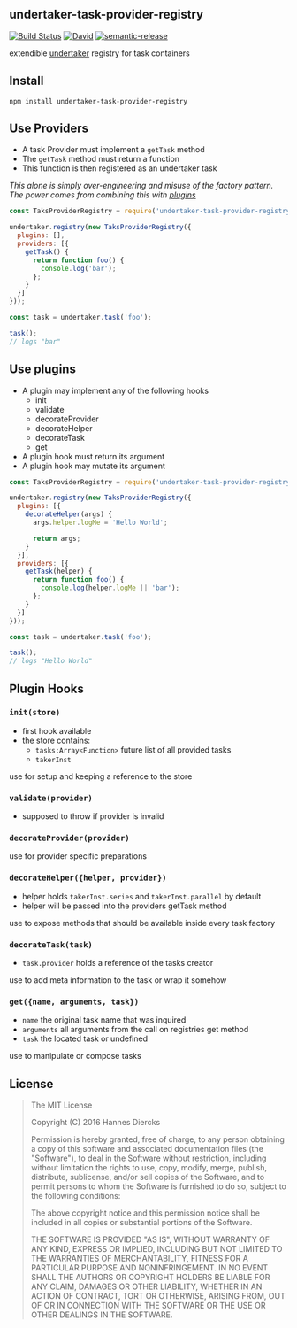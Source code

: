 undertaker-task-provider-registry
---------------------------------

[![Build Status](https://img.shields.io/travis/Xiphe/undertaker-task-provider-registry/master.svg?style=flat-square)](https://travis-ci.org/Xiphe/undertaker-task-provider-registry)
[![David](https://img.shields.io/david/Xiphe/undertaker-task-provider-registry.svg?style=flat-square)](https://david-dm.org/Xiphe/undertaker-task-provider-registry)
[![semantic-release](https://img.shields.io/badge/%20%20%F0%9F%93%A6%F0%9F%9A%80-semantic--release-e10079.svg?style=flat-square)](https://github.com/semantic-release/semantic-release)

extendible [undertaker](https://github.com/gulpjs/undertaker) registry for task containers


Install
-------

`npm install undertaker-task-provider-registry`


Use Providers
-------------

 - A task Provider must implement a `getTask` method
 - The `getTask` method must return a function
 - This function is then registered as an undertaker task

_This alone is simply over-engineering and misuse of the factory pattern.
The power comes from combining this with [plugins](#use-plugins)_

```js
const TaksProviderRegistry = require('undertaker-task-provider-registry');

undertaker.registry(new TaksProviderRegistry({
  plugins: [],
  providers: [{
    getTask() {
      return function foo() {
        console.log('bar');
      };
    }
  }]
}));

const task = undertaker.task('foo');

task();
// logs "bar"
```


Use plugins
-----------

 - A plugin may implement any of the following hooks
   - init
   - validate
   - decorateProvider
   - decorateHelper
   - decorateTask
   - get
 - A plugin hook must return its argument
 - A plugin hook may mutate its argument

```js
const TaksProviderRegistry = require('undertaker-task-provider-registry');

undertaker.registry(new TaksProviderRegistry({
  plugins: [{
    decorateHelper(args) {
      args.helper.logMe = 'Hello World';

      return args;
    }
  }],
  providers: [{
    getTask(helper) {
      return function foo() {
        console.log(helper.logMe || 'bar');
      };
    }
  }]
}));

const task = undertaker.task('foo');

task();
// logs "Hello World"
```


Plugin Hooks
------------

### `init(store)`

 - first hook available
 - the store contains:
   - `tasks:Array<Function>` future list of all provided tasks
   - `takerInst`

use for setup and keeping a reference to the store

### `validate(provider)`

 - supposed to throw if provider is invalid

### `decorateProvider(provider)`

use for provider specific preparations

### `decorateHelper({helper, provider})`

 - helper holds `takerInst.series` and `takerInst.parallel` by default
 - helper will be passed into the providers getTask method

use to expose methods that should be available inside every task factory 

### `decorateTask(task)`
 
 - `task.provider` holds a reference of the tasks creator

use to add meta information to the task or wrap it somehow

### `get({name, arguments, task})`
 
 - `name` the original task name that was inquired
 - `arguments` all arguments from the call on registries get method
 - `task` the located task or undefined

use to manipulate or compose tasks



License
-------

> The MIT License
> 
> Copyright (C) 2016 Hannes Diercks
> 
> Permission is hereby granted, free of charge, to any person obtaining a copy of
> this software and associated documentation files (the "Software"), to deal in
> the Software without restriction, including without limitation the rights to
> use, copy, modify, merge, publish, distribute, sublicense, and/or sell copies
> of the Software, and to permit persons to whom the Software is furnished to do
> so, subject to the following conditions:
> 
> The above copyright notice and this permission notice shall be included in all
> copies or substantial portions of the Software.
> 
> THE SOFTWARE IS PROVIDED "AS IS", WITHOUT WARRANTY OF ANY KIND, EXPRESS OR
> IMPLIED, INCLUDING BUT NOT LIMITED TO THE WARRANTIES OF MERCHANTABILITY, FITNESS
> FOR A PARTICULAR PURPOSE AND NONINFRINGEMENT. IN NO EVENT SHALL THE AUTHORS OR
> COPYRIGHT HOLDERS BE LIABLE FOR ANY CLAIM, DAMAGES OR OTHER LIABILITY, WHETHER
> IN AN ACTION OF CONTRACT, TORT OR OTHERWISE, ARISING FROM, OUT OF OR IN
> CONNECTION WITH THE SOFTWARE OR THE USE OR OTHER DEALINGS IN THE SOFTWARE.

